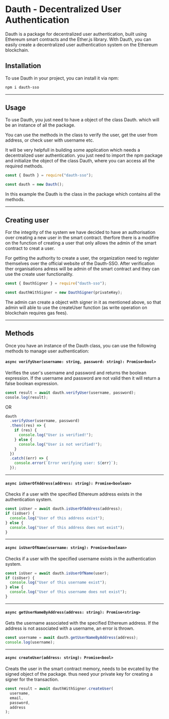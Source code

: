 ﻿# Dauth - Decentralized User Authentication

Dauth is a package for decentralized user authentication, built using Ethereum smart contracts and the Ether.js library. With Dauth, you can easily create a decentralized user authentication system on the Ethereum blockchain.

## Installation

To use Dauth in your project, you can install it via npm:

```bash
npm i dauth-sso
```

---

## Usage

To use Dauth, you just need to have a object of the class Dauth. which will be an instance of all the package.

You can use the methods in the class to verify the user, get the user from address, or check user with username etc.

It will be very helpfull in building some application which needs a decentralized user authentication. you just need to import the npm package and initialize the object of the class Dauth, where you can access all the required methods.

```js
const { Dauth } = require("dauth-sso");

const dauth = new Dauth();
```

In this example the Dauth is the class in the package which contains all the methods.

---

## Creating user

For the integrity of the system we have decided to have an authorisation over creating a new user in the smart contract. therfore there is a modifire on the function of creating a user that only allows the admin of the smart contract to creat a user.

For getting the authority to create a user, the organization need to register themselves over the official website of the Dauth-SSO. After verification ther organisations adress will be admin of the smart contract and they can use the create user functionality.

```js
const { DauthSigner } = require("dauth-sso");

const dauthWithSigner = new DauthSigner(privateKey);
```

The admin can create a object with signer in it as mentioned above, so that admin will able to use the createUser function (as write operation on blockchain requires gas fees).

---

## Methods

Once you have an instance of the Dauth class, you can use the following methods to manage user authentication:

#### `async verifyUser(username: string, password: string): Promise<bool>`

Verifies the user's username and password and returns the boolean expression. If the username and password are not valid then it will return a false boolean expression.

```js
const result = await dauth.verifyUser(username, password);
cosole.log(result);
```

OR

```js
dauth
  .verifyUser(username, password)
  .then((res) => {
    if (res) {
      console.log("User is verified!");
    } else {
      console.log("User is not verified!");
    }
  })
  .catch((err) => {
    console.error(`Error verifying user: ${err}`);
  });
```

---

#### `async isUserOfAddress(address: string): Promise<boolean>`

Checks if a user with the specified Ethereum address exists in the authentication system.

```js
const isUser = await dauth.isUserOfAddress(address);
if (isUser) {
  console.log("User of this address exist");
} else {
  console.log("User of this address does not exist");
}
```

---

#### `async isUserOfName(username: string): Promise<boolean>`

Checks if a user with the specified username exists in the authentication system.

```js
const isUser = await dauth.isUserOfName(user);
if (isUser) {
  console.log("User of this username exist");
} else {
  console.log("User of this username does not exist");
}
```

---

#### `async getUserNameByAddress(address: string): Promise<string>`

Gets the username associated with the specified Ethereum address. If the address is not associated with a username, an error is thrown.

```js
const username = await dauth.getUserNameByAddress(address);
console.log(username);
```

---

#### `async createUser(address: string): Promise<bool>`

Creats the user in the smart contract memory, needs to be evcated by the signed object of the package. thus need your private key for creating a signer for the transaction.

```js
const result = await dauthWithSigner.createUser(
  username,
  email,
  password,
  address
);
```

